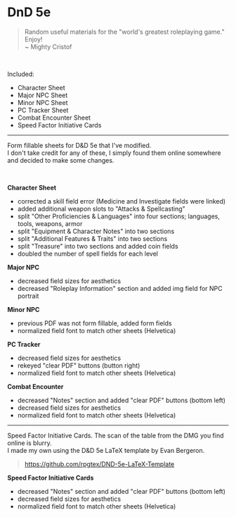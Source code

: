 # DnD 5e

>Random useful materials for the "world's greatest roleplaying game."   
>Enjoy!  
>~ Mighty Cristof  

</br>

Included:
* Character Sheet
* Major NPC Sheet
* Minor NPC Sheet
* PC Tracker Sheet
* Combat Encounter Sheet
* Speed Factor Initiative Cards

---

Form fillable sheets for D&D 5e that I've modified.  
I don't take credit for any of these, I simply found them online somewhere and decided to make some changes.  

</br>

__Character Sheet__
  
* corrected a skill field error (Medicine and Investigate fields were linked)
* added additional weapon slots to "Attacks & Spellcasting"
* split "Other Proficiencies & Languages" into four sections; languages, tools, weapons, armor
* split "Equipment & Character Notes" into two sections
* split "Additional Features & Traits" into two sections
* split "Treasure" into two sections and added coin fields
* doubled the number of spell fields for each level

__Major NPC__ 

* decreased field sizes for aesthetics
* decreased "Roleplay Information" section and added img field for NPC portrait

__Minor NPC__

* previous PDF was not form fillable, added form fields
* normalized field font to match other sheets (Helvetica)

__PC Tracker__

* decreased field sizes for aesthetics
* rekeyed "clear PDF" buttons (button right)
* normalized field font to match other sheets (Helvetica)

__Combat Encounter__

* decreased "Notes" section and added "clear PDF" buttons (bottom left)
* decreased field sizes for aesthetics
* normalized field font to match other sheets (Helvetica)

---

Speed Factor Initiative Cards. The scan of the table from the DMG you find online is blurry.
</br>
I made my own using the D&D 5e LaTeX template by Evan Bergeron.
>https://github.com/rpgtex/DND-5e-LaTeX-Template


__Speed Factor Initiative Cards__

* decreased "Notes" section and added "clear PDF" buttons (bottom left)
* decreased field sizes for aesthetics
* normalized field font to match other sheets (Helvetica)


